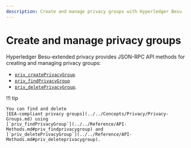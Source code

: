 ```yaml
---
description: Create and manage privacy groups with Hyperledger Besu
---
```


# Create and manage privacy groups

Hyperledger Besu-extended privacy provides JSON-RPC API methods for creating and managing privacy
groups:

* [`priv_createPrivacyGroup`](../../Reference/API-Methods.md#priv_createprivacygroup)
* [`priv_findPrivacyGroup`](../../Reference/API-Methods.md#priv_findprivacygroup)
* [`priv_deletePrivacyGroup`](../../Reference/API-Methods.md#priv_deleteprivacygroup).

!!! tip

    You can find and delete 
    [EEA-compliant privacy groups](../../Concepts/Privacy/Privacy-Groups.md) using
    [`priv_findPrivacyGroup`](../../Reference/API-Methods.md#priv_findprivacygroup) and
    [`priv_deletePrivacyGroup`](../../Reference/API-Methods.md#priv_deleteprivacygroup).